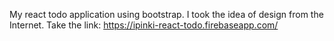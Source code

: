 My react todo application using bootstrap. I took the idea of design from the Internet.
Take the link: https://ipinki-react-todo.firebaseapp.com/